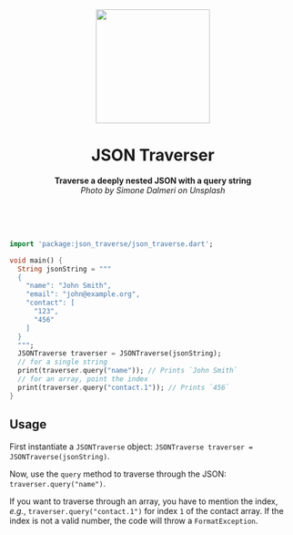 <div align="center">
	<img src="https://ayan-b.github.io/maple-tree.jpg" width="200" height="200">
	<h1>JSON Traverser</h1>
	<p>
		<b>Traverse a deeply nested JSON with a query string</b><br>
    <i>Photo by Simone Dalmeri on Unsplash</i>
	</p>
	<br>
	<br>
	<br>
</div>

```dart
import 'package:json_traverse/json_traverse.dart';

void main() {
  String jsonString = """
  {
    "name": "John Smith",
    "email": "john@example.org",
    "contact": [
      "123",
      "456"
    ]
  }
  """;
  JSONTraverse traverser = JSONTraverse(jsonString);
  // for a single string
  print(traverser.query("name")); // Prints `John Smith`
  // for an array, point the index
  print(traverser.query("contact.1")); // Prints `456`
}
```

## Usage

First instantiate a `JSONTraverse` object: `JSONTraverse traverser = JSONTraverse(jsonString)`.

Now, use the `query` method to traverse through the JSON: `traverser.query("name")`.

If you want to traverse through an array, you have to mention the index, _e.g._,
`traverser.query("contact.1")` for index `1` of the contact array. If the index
is not a valid number, the code will throw a `FormatException`.
